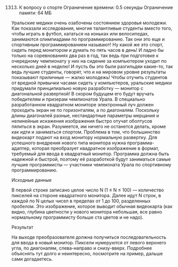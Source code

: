 1313. К вопросу о спорте
Ограничение времени: 0.5 секунды
Ограничение памяти: 64 МБ

Уральские медики очень озабочены состоянием здоровья молодежи. Как показали исследования, многие талантливые студенты вместо того, чтобы играть в футбол, кататься на коньках или велосипедах, занимаются олимпиадами по программированию. Так они это еще и спортивным программированием называют! Ну какой же это спорт, сидеть перед монитором и думать по пять часов в день! И ладно бы только на соревнованиях два раз в год, так ведь при подготовке к очередному чемпионату у них на сидение за компьютером уходит по несколько дней в неделю! И пусть бы это были разгильдяи какие-то, так ведь лучшие студенты, говорят, что и на мировом уровне результаты показывают приличные — жалко молодежь!
Чтобы отучить студентов от вредной привычки часами сидеть у компьютеров, уральские медики придумали принципиально новую разработку — монитор с диагональной разверткой! В скором будущем его будут вручать победителям и призерам чемпионатов Урала. В специально разработанном квадратном мониторе электронный луч должен проходить экран не по горизонталям, а по диагоналям. Поскольку длины диагоналей разные, нестандартные параметры мерцания и нелинейные искажения изображения быстро отучат оболтусов пялиться в экран. Разумеется, им ничего не останется делать, кроме как идти и заниматься спортом. Проблема в том, что большинство видеокарт подают на вход монитору нормальную развертку. Для успешного внедрения нового типа монитора нужна программа-адаптер, которая преобразует квадратное изображение в формат, требуемый для ввода в квадратный монитор. Программа должна быть надежной и быстрой, поэтому её разработкой будут заниматься самые лучшие программисты — участники чемпионата Урала по спортивному программированию.

Исходные данные

В первой строке записано целое число N (1 ≤ N ≤ 100) — количество пикселей на стороне квадратного монитора. Далее идут N строк, в каждой по N целых чисел в пределах от 1 до 100, разделенных пробелом. Это изображение, которое выводит обычная видеокарта (как видно, глубина цветности у нового монитора небольшая, все равно нормальному программисту больше ста цветов и не надо).

Результат

На выходе преобразователя должна получиться последовательность для ввода в новый монитор. Пиксели нумеруются от левого верхнего угла, по диагоналям, слева-направо и снизу-вверх. Подробнее объяснять тут долго и неинтересно, посмотрите на пример, дальше сами догадаетесь.
